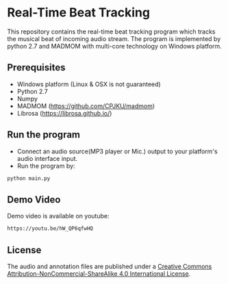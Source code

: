 # Real-Time Beat Tracking

This repository contains the real-time beat tracking program which tracks the musical beat of incoming audio stream. The program is implemented by python 2.7 and MADMOM with multi-core technology on Windows platform.

## Prerequisites
- Windows platform (Linux & OSX is not guaranteed)
- Python 2.7
- Numpy
- MADMOM (https://github.com/CPJKU/madmom)
- Librosa (https://librosa.github.io/)

## Run the program
- Connect an audio source(MP3 player or Mic.) output to your platform's audio interface input.
- Run the program by:
```bash
python main.py
```

## Demo Video
Demo video is available on youtube:
```bash
https://youtu.be/hW_QP6qfwHQ
```

## License

The audio and annotation files are published under a [Creative Commons Attribution-NonCommercial-ShareAlike 4.0 International License](https://creativecommons.org/licenses/by-nc-sa/4.0/).
